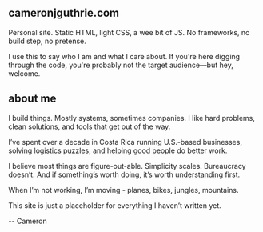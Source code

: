 ## cameronjguthrie.com

Personal site. Static HTML, light CSS, a wee bit of JS. No frameworks, no build step, no pretense.

I use this to say who I am and what I care about. If you're here digging through the code, you're probably not the target audience—but hey, welcome.

## about me

I build things. Mostly systems, sometimes companies. I like hard problems, clean solutions, and tools that get out of the way.

I’ve spent over a decade in Costa Rica running U.S.-based businesses, solving logistics puzzles, and helping good people do better work.

I believe most things are figure-out-able. Simplicity scales. Bureaucracy doesn’t. And if something’s worth doing, it’s worth understanding first.

When I’m not working, I’m moving - planes, bikes, jungles, mountains.

This site is just a placeholder for everything I haven’t written yet.

--
Cameron
